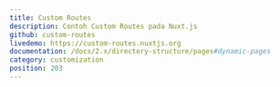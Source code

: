 ```yaml
---
title: Custom Routes
description: Contoh Custom Routes pada Nuxt.js
github: custom-routes
livedemo: https://custom-routes.nuxtjs.org
documentation: /docs/2.x/directory-structure/pages#dynamic-pages
category: customization
position: 203
---
```

